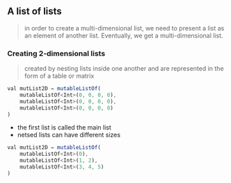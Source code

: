 ## A list of lists
> in order to create a multi-dimensional list, we need to present a list as an element of another list. Eventually, we get a multi-dimensional list.

### Creating 2-dimensional lists
> created by nesting lists inside one another and are represented in the form of a table or matrix
```js
val mutList2D = mutableListOf(
    mutableListOf<Int>(0, 0, 0, 0),
    mutableListOf<Int>(0, 0, 0, 0),
    mutableListOf<Int>(0, 0, 0, 0)
)
```
- the first list is called the main list
- netsed lists can have different sizes
```js
val mutList2D = mutableListOf(
    mutableListOf<Int>(0),
    mutableListOf<Int>(1, 2),
    mutableListOf<Int>(3, 4, 5)
)
```
